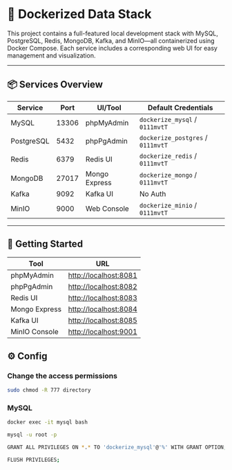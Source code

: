 # 🐳 Dockerized Data Stack

This project contains a full-featured local development stack with MySQL, PostgreSQL, Redis, MongoDB, Kafka, and MinIO—all containerized using Docker Compose. Each service includes a corresponding web UI for easy management and visualization.

---

## 📦 Services Overview

| Service       | Port   | UI/Tool        | Default Credentials                    |
|---------------|--------|----------------|----------------------------------------|
| MySQL         | 13306  | phpMyAdmin     | `dockerize_mysql` / `0111mvtT`         |
| PostgreSQL    | 5432   | phpPgAdmin     | `dockerize_postgres` / `0111mvtT`      |
| Redis         | 6379   | Redis UI       | `dockerize_redis` / `0111mvtT`         |
| MongoDB       | 27017  | Mongo Express  | `dockerize_mongo` / `0111mvtT`         |
| Kafka         | 9092   | Kafka UI       | No Auth                                |
| MinIO         | 9000   | Web Console    | `dockerize_minio` / `0111mvtT`         |

---

## 🚀 Getting Started
| Tool          | URL                                            |
| ------------- | ---------------------------------------------- |
| phpMyAdmin    | [http://localhost:8081](http://localhost:8081) |
| phpPgAdmin    | [http://localhost:8082](http://localhost:8082) |
| Redis UI      | [http://localhost:8083](http://localhost:8083) |
| Mongo Express | [http://localhost:8084](http://localhost:8084) |
| Kafka UI      | [http://localhost:8085](http://localhost:8085) |
| MinIO Console | [http://localhost:9001](http://localhost:9001) |

## ⚙️ Config
### Change the access permissions 
```bash
sudo chmod -R 777 directory
```
### MySQL
```bash
docker exec -it mysql bash

mysql -u root -p

GRANT ALL PRIVILEGES ON *.* TO 'dockerize_mysql'@'%' WITH GRANT OPTION;

FLUSH PRIVILEGES;
```